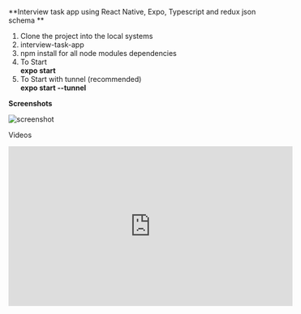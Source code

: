 **Interview task app using React Native, Expo, Typescript and redux json schema
**
1. Clone the project into the local systems <br>
2. interview-task-app<br>
3. npm install for all node modules dependencies<br>
4. To Start <br>
  **expo start** <br>
5. To Start with tunnel (recommended)<br>
  **expo start --tunnel**<br>

**Screenshots**<br>

![screenshot](https://drive.google.com/file/d/1bQ-dk3MeVHBeOtDMJKfgaRdZvnTmoMAi/view?usp=share_link)

Videos<br>

<iframe width="560" height="315" src="https://drive.google.com/file/d/1FyN205kn627m7lpKnSGzdX_WEtWKRiGx/view?usp=share_link" frameborder="0" allow="autoplay; encrypted-media" allowfullscreen></iframe>
